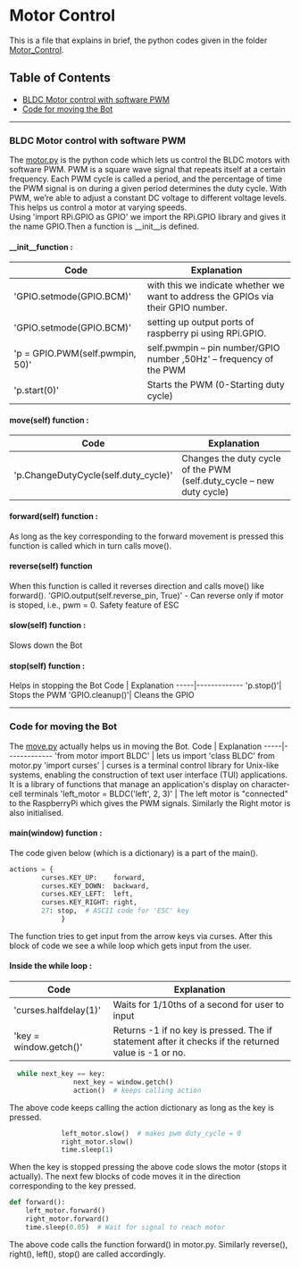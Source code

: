 # Motor Control
This is a file that explains in brief, the python codes given in the folder [Motor_Control](https://github.com/Gopika-Anitha-Gopan/Triphy/tree/onging/Motor_Control).

## Table of Contents

* [BLDC Motor control with software PWM](#motor)
* [Code for moving the Bot](#move)

---

<a name="motor"></a>
### BLDC Motor control with software PWM

The [motor.py](https://github.com/Gopika-Anitha-Gopan/Triphy/blob/onging/Motor_Control/motor.py) is the python code which lets us control the BLDC motors with software PWM. PWM is a square wave signal that repeats itself at a certain frequency. Each PWM cycle is called a period, and the percentage of time the PWM signal is on during a given period determines the duty cycle. With PWM, we’re able to adjust a constant DC voltage to different voltage levels. This helps us control a motor at varying speeds.  
Using 'import RPi.GPIO as GPIO' we import the RPi.GPIO library and gives it the name GPIO.Then a function is __init__is defined.
####  __init__function :
Code | Explanation
-----|-------------
'GPIO.setmode(GPIO.BCM)' | with this we indicate whether we want to address the GPIOs via their GPIO number.
'GPIO.setmode(GPIO.BCM)' | setting up output ports of raspberry pi using RPi.GPIO.
'p = GPIO.PWM(self.pwmpin, 50)' | self.pwmpin – pin number/GPIO number ,50Hz' – frequency of the PWM
'p.start(0)'| Starts the PWM (0-Starting duty cycle)


####  move(self) function :
Code | Explanation
-----|------------
'p.ChangeDutyCycle(self.duty_cycle)'| Changes the duty cycle of the PWM (self.duty_cycle – new duty cycle)


####  forward(self) function : 
As long as the key corresponding to the forward movement is pressed this function is called which in turn calls move().


#### reverse(self) function
When this function is called it reverses direction and calls move() like forward().
'GPIO.output(self.reverse_pin, True)' - Can reverse only if motor is stoped, i.e., pwm = 0. Safety feature of ESC


#### slow(self) function :
Slows down the Bot


#### stop(self) function :
Helps in stopping the Bot
Code | Explanation
-----|-------------
 'p.stop()'| Stops the PWM
 'GPIO.cleanup()'| Cleans the GPIO
 
---

<a name="move"></a>
### Code for moving the Bot

The [move.py](https://github.com/Gopika-Anitha-Gopan/Triphy/blob/onging/Motor_Control/move.py) actually helps us in moving the Bot. 
Code | Explanation
-----|-------------
'from motor import BLDC' | lets us import 'class BLDC' from motor.py
'import curses' | curses is a terminal control library for Unix-like systems, enabling the construction of text user interface (TUI) applications.  It is a library of functions that manage an application's display on character-cell terminals
'left_motor = BLDC('left', 2, 3)' | The left motor is "connected" to the RaspberryPi which gives the PWM signals. Similarly the Right motor is also initialised.


#### main(window) function :
The code given below (which is a dictionary) is a part of the main().
```python
actions = {
        curses.KEY_UP:    forward,
        curses.KEY_DOWN:  backward,
        curses.KEY_LEFT:  left,
        curses.KEY_RIGHT: right,
        27: stop,  # ASCII code for 'ESC' key
             }
```
    
The function tries to get input from the arrow keys via curses. 
After this block of code we see a while loop which gets input from the user.


#### Inside the while loop :
Code | Explanation
-----|-------------
'curses.halfdelay(1)' | Waits for 1/10ths of a second for user to input
'key = window.getch()' | Returns -1 if no key is pressed. The if statement after it checks if the returned value is -1 or no.

```python
  while next_key == key:
                next_key = window.getch()
                action()  # keeps calling action
```

The above code keeps calling the action dictionary as long as the key is pressed.

```python
             left_motor.slow()  # makes pwm duty_cycle = 0
             right_motor.slow()
             time.sleep(1)
```

When the key is stopped pressing the above code slows the motor (stops it actually). 
The next few blocks of code moves it in the direction corresponding to the key pressed.

```python
def forward():
    left_motor.forward()
    right_motor.forward()
    time.sleep(0.05)  # Wait for signal to reach motor
```

The above code calls the function forward() in motor.py. Similarly reverse(), right(), left(), stop() are called accordingly. 
